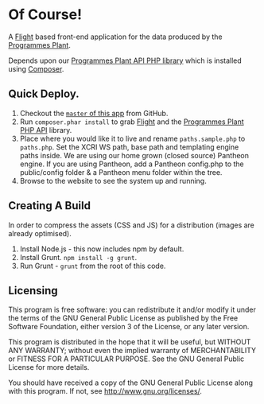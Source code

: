 # Of Course!

A [Flight](http://flightphp.com/) based front-end application for the data produced by the [Programmes Plant](http://github.com/unikent/).

Depends upon our [Programmes Plant API PHP library](https://github.com/unikent/programmes-plant-api-php) which is installed using [Composer](http://getcomposer.org/).

## Quick Deploy.

1. Checkout the [`master` of this app](http://github.com/unikent/of-course) from GitHub.
2. Run `composer.phar install` to grab [Flight](http://flightphp.com/) and the [Programmes Plant PHP API](https://github.com/unikent/programmes-plant-api-php) library.
3. Place where you would like it to live and rename `paths.sample.php` to `paths.php`. Set the XCRI WS path, base path and templating engine paths inside. We are using our home grown (closed source) Pantheon engine. If you are using Pantheon, add a Pantheon config.php to the public/config folder & a Pantheon menu folder within the tree.
4. Browse to the website to see the system up and running.

## Creating A Build

In order to compress the assets (CSS and JS) for a distribution (images are already optimised).

1. Install Node.js - this now includes npm by default.
2. Install Grunt. `npm install -g grunt`.
3. Run Grunt - `grunt` from the root of this code.

## Licensing

This program is free software: you can redistribute it and/or modify it under the terms of the GNU General Public License as published by the Free Software Foundation, either version 3 of the License, or any later version.

This program is distributed in the hope that it will be useful, but WITHOUT ANY WARRANTY; without even the implied warranty of MERCHANTABILITY or FITNESS FOR A PARTICULAR PURPOSE. See the GNU General Public License for more details.

You should have received a copy of the GNU General Public License along with this program. If not, see http://www.gnu.org/licenses/.
